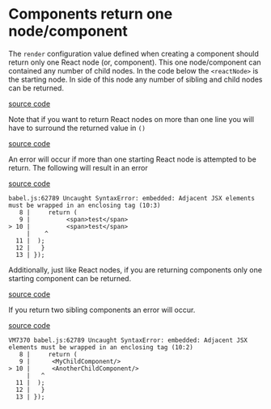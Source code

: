 # Components return one node/component

The `render` configuration value defined when creating a component should return only one React node (or, component). This one node/component can contained any number of child nodes. In the code below the `<reactNode>` is the starting node. In side of this node any number of sibling and child nodes can be returned.

[source code](https://jsfiddle.net/fv26rjdL/#tabs=js,result,html,resources)

Note that if you want to return React nodes on more than one line you will have to surround the returned value in `()`

[source code](https://jsfiddle.net/e2awasnk/#tabs=js,result,html,resources)

An error will occur if more than one starting React node is attempted to be return. The following will result in an error

[source code](https://jsfiddle.net/xe5kkpub/#tabs=js,result,html,resources)

```
babel.js:62789 Uncaught SyntaxError: embedded: Adjacent JSX elements must be wrapped in an enclosing tag (10:3)
   8 |     return (
   9 | 			<span>test</span>
> 10 | 			<span>test</span>
     |    ^
  11 | 	);
  12 |   }
  13 | });
```

Additionally, just like React nodes, if you are returning components only one starting component can be returned.

[source code](https://jsfiddle.net/o0fqta42/#tabs=js,result,html,resources)

If you return two sibling components an error will occur.

[source code](https://jsfiddle.net/3968zzv3/#tabs=js,result,html,resources)

```
VM7370 babel.js:62789 Uncaught SyntaxError: embedded: Adjacent JSX elements must be wrapped in an enclosing tag (10:2)
   8 |     return (
   9 | 		<MyChildComponent/>
> 10 | 		<AnotherChildComponent/>
     |   ^
  11 | 	);
  12 |   }
  13 | });
```
